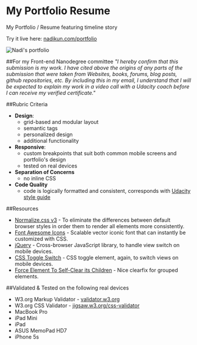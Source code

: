 My Portfolio Resume
===================

My Portfolio / Resume featuring timeline story

Try it live here: [nadikun.com/portfolio](http://nadikun.com/portfolio)

![Nadi's portfolio](http://nadikun.com/resume/img/portfolio-mobile800x600.jpg)

##For my Front-end Nanodegree committee 
*"I hereby confirm that this submission is my work. I have cited above the origins of any parts of the submission that were taken from Websites, books, forums, blog posts, github repositories, etc. By including this in my email, I understand that I will be expected to explain my work in a video call with a Udacity coach before I can receive my verified certificate."*


##Rubric Criteria
 
- **Design**: 
  - grid-based and modular layout
  - semantic tags
  - personalized design
  - additional functionality
- **Responsive**: 
  - custom breakpoints that suit both common mobile screens and portfolio's design
  - tested on real devices
- **Separation of Concerns** 
  - no inline CSS 
- **Code Quality** 
  - code is logically formatted and consistent, corresponds with [Udacity style guide](https://storage.googleapis.com/supplemental_media/udacityu/2642898741/UdacityHTMLCSSStyleGuide.pdf?GoogleAccessId=1069728276824-2uvq09l4tiplc0gf30rskdsgvtam6k1j@developer.gserviceaccount.com&Expires=1413365489&Signature=rtuCeLmyhN3H9fxO4RjGTcabGYX45WeXmU6mIH8na9YXHwlRnn9D1p%2Bm6o1iszaJHiSB/qGRffUtcQXaR9uFnZuKFAdRXshAro/gz/0jYCj48QfiBZ1dJWCj6mWSUdH3AvErC3IarMLsVG2LrLxLXxlefzRldp0evxeJYI6HVEI%3D)


##Resources

- [Normalize.css v3](https://github.com/necolas/normalize.css/) - To eliminate the differences between default browser styles in order them to render all elements more consistently.
- [Font Awesome Icons](http://fortawesome.github.io/Font-Awesome/) - Scalable vector iconic font that can instantly be customized with CSS.
- [jQuery](http://jquery.com/) - Cross-browser JavaScript library, to handle view switch on mobile devices.
- [CSS Toggle Switch](http://callmenick.com/2014/05/13/css-toggle-switch-examples/) - CSS toggle element, again, to switch views on mobile devices.
- [Force Element To Self-Clear its Children](http://css-tricks.com/snippets/css/clear-fix/) - Nice clearfix for grouped elements.


##Validated & Tested on the following real devices

- W3.org Markup Validator - [validator.w3.org](http://validator.w3.org/)
- W3.org CSS Validator - [jigsaw.w3.org/css-validator](http://jigsaw.w3.org/css-validator/)
- MacBook Pro
- iPad Mini
- iPad
- ASUS MemoPad HD7
- iPhone 5s
